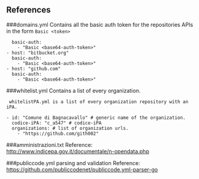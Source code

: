 ## References

###domains.yml
Contains all the basic auth token for the repositories APIs in the form `Basic <token>`

```- host: "gitlab.com"
  basic-auth:
    - "Basic <base64-auth-token>"
- host: "bitbucket.org"
  basic-auth:
    - "Basic <base64-auth-token>"
- host: "github.com"
  basic-auth:
    - "Basic <base64-auth-token>"
```

###whitelist.yml
Contains a list of every organization.

```
 whitelistPA.yml is a list of every organization repository with an iPA.

- id: "Comune di Bagnacavallo" # generic name of the organization.
  codice-iPA: "c_a547" # codice-iPA
  organizations: # list of organization urls.
    - "https://github.com/gith002"
```

###amministrazioni.txt
Reference: http://www.indicepa.gov.it/documentale/n-opendata.php

###publiccode.yml parsing and validation
Reference: https://github.com/publiccodenet/publiccode.yml-parser-go
